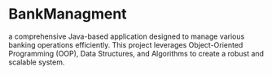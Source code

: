 # BankManagment
 a comprehensive Java-based application designed to manage various banking operations efficiently. This project leverages Object-Oriented Programming (OOP), Data Structures, and Algorithms to create a robust and scalable system.
